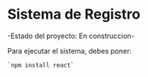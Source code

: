 <h1> Sistema de Registro</h1>

-Estado del proyecto: En construccion-

Para ejecutar el sistema, debes poner:

    `npm install react`
